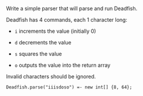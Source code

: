 Write a simple parser that will parse and run Deadfish.

Deadfish has 4 commands, each 1 character long:

 - ``i`` increments the value (initially 0)

- ``d`` decrements the value

- ``s`` squares the value

- ``o`` outputs the value into the return array

Invalid characters should be ignored.

``Deadfish.parse("iiisdoso") =- new int[] {8, 64};``